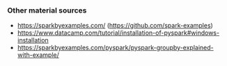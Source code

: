 ### Other material sources

- https://sparkbyexamples.com/ (https://github.com/spark-examples)
- https://www.datacamp.com/tutorial/installation-of-pyspark#windows-installation
- https://sparkbyexamples.com/pyspark/pyspark-groupby-explained-with-example/